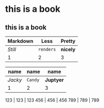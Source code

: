 # this is a book
## this is a book


Markdown | Less | Pretty
--- | --- | ---
*Still* | `renders` | **nicely**
1 | 2 | 3







name | name | name
--- | --- | --- 
*Jacky* | `Candy` | **Juptyer**
1 | 2 | 3





123 | 123 | 123
456 | 456 | 456
789 | 789 | 789


